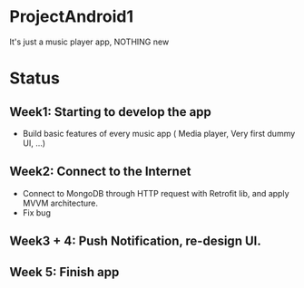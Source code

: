 # ProjectAndroid1
It's just a music player app, NOTHING new

# Status 
## Week1: Starting to develop the app
- Build basic features of every music app ( Media player, Very first dummy UI, ...)
## Week2: Connect to the Internet
- Connect to MongoDB through HTTP request with Retrofit lib, and apply MVVM architecture.
- Fix bug 
## Week3 + 4: Push Notification, re-design UI.
## Week 5:  Finish app
  


